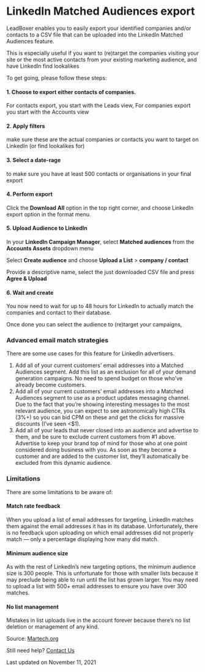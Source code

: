 # LinkedIn Matched Audiences export

LeadBoxer enables you to easily export your identified companies and/or contacts to a CSV file that can be uploaded into the LinkedIn Matched Audiences feature.

This is especially useful if you want to (re)target the companies visiting your site or the most active contacts from your existing marketing audience, and have LinkedIn find lookalikes

To get going, please follow these steps:

#### 1. Choose to export either contacts of companies.

For contacts export, you start with the Leads view, For companies export you start with the Accounts view

#### 2. Apply filters&#x20;

make sure these are the actual companies or contacts you want to target on LinkedIn (or find lookalikes for)

#### 3. Select a date-rage&#x20;

to make sure you have at least 500 contacts or organisations in your final export

#### 4. Perform export

Click the **Download All** option in the top right corner, and choose LinkedIn export option in the format menu.

#### 5. Upload Audience to LinkedIn

In your **LinkedIn Campaign Manager**, select **Matched audiences** from the **Accounts Assets** dropdown menu

Select **Create audience** and choose **Upload a List** > **company / contact**

Provide a descriptive name, select the just downloaded CSV file and press **Agree & Upload**

#### 6. Wait and create

You now need to wait for up to 48 hours for LinkedIn to actually match the companies and contact to their database.

Once done you can select the audience to (re)target your campaigns,&#x20;

### Advanced email match strategies

There are some use cases for this feature for LinkedIn advertisers.&#x20;

1. Add all of your current customers’ email addresses into a Matched Audiences segment. Add this list as an exclusion for all of your demand generation campaigns. No need to spend budget on those who’ve already become customers.
2. Add all of your current customers’ email addresses into a Matched Audiences segment to use as a product updates messaging channel. Due to the fact that you’re showing interesting messages to the most relevant audience, you can expect to see astronomically high CTRs (3%+) so you can bid CPM on these and get the clicks for massive discounts (I’ve seen <$1).
3. Add all of your leads that never closed into an audience and advertise to them, and be sure to exclude current customers from #1 above. Advertise to keep your brand top of mind for those who at one point considered doing business with you. As soon as they become a customer and are added to the customer list, they’ll automatically be excluded from this dynamic audience.

### Limitations

There are some limitations to be aware of:

#### Match rate feedback

When you upload a list of email addresses for targeting, LinkedIn matches them against the email addresses it has in its database. Unfortunately, there is no feedback upon uploading on which email addresses did not properly match — only a percentage displaying how many did match.

#### Minimum audience size

As with the rest of LinkedIn’s new targeting options, the minimum audience size is 300 people. This is unfortunate for those with smaller lists because it may preclude being able to run until the list has grown larger. You may need to upload a list with 500+ email addresses to ensure you have over 300 matches.

#### No list management

Mistakes in list uploads live in the account forever because there’s no list deletion or management of any kind.

Source: [Martech.org](https://martech.org/linkedins-new-matched-audiences-feature-just-blew-facebook-custom-audiences-water-b2b/)

Still need help? [Contact Us](broken-reference)

Last updated on November 11, 2021
